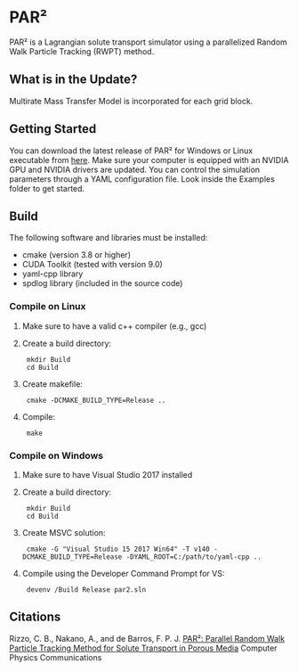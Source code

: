 # PAR²
PAR² is a Lagrangian solute transport simulator using a parallelized Random Walk Particle Tracking (RWPT) method.

## What is in the Update?
Multirate Mass Transfer Model is incorporated for each grid block.

## Getting Started
You can download the latest release of PAR² for Windows or Linux executable from [here](https://github.com/Jinwoousc/par2_updated/Build/Releases). Make sure your computer is equipped with an NVIDIA GPU and NVIDIA drivers are updated. You can control the simulation parameters through a YAML configuration file. Look inside the Examples folder to get started.

## Build
The following software and libraries must be installed:

* cmake (version 3.8 or higher)
* CUDA Toolkit (tested with version 9.0)
* yaml-cpp library
* spdlog library (included in the source code)

### Compile on Linux
1. Make sure to have a valid c++ compiler (e.g., gcc)
2. Create a build directory:

        mkdir Build  
        cd Build

2. Create makefile:

        cmake -DCMAKE_BUILD_TYPE=Release ..

3. Compile:

        make

### Compile on Windows
1. Make sure to have Visual Studio 2017 installed
2. Create a build directory:

        mkdir Build  
        cd Build

2. Create MSVC solution:

        cmake -G "Visual Studio 15 2017 Win64" -T v140 -DCMAKE_BUILD_TYPE=Release -DYAML_ROOT=C:/path/to/yaml-cpp ..

3. Compile using the Developer Command Prompt for VS:

        devenv /Build Release par2.sln

## Citations
Rizzo, C. B., Nakano, A., and de Barros, F. P. J. [PAR²: Parallel Random Walk Particle Tracking Method for Solute Transport in Porous Media](https://doi.org/10.1016/j.cpc.2019.01.013) Computer Physics Communications
